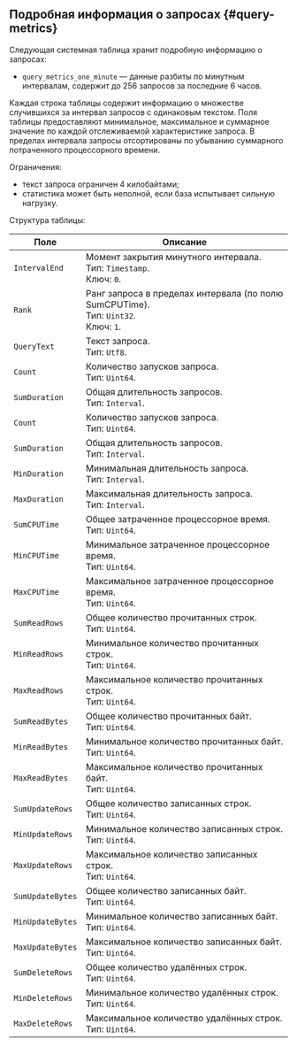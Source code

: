 ## Подробная информация о запросах {#query-metrics}

Следующая системная таблица хранит подробную информацию о запросах:

* `query_metrics_one_minute` — данные разбиты по минутным интервалам, содержит до 256 запросов за последние 6 часов.

Каждая строка таблицы содержит информацию о множестве случившихся за интервал запросов с одинаковым текстом. Поля таблицы предоставляют минимальное, максимальное и суммарное значение по каждой отслеживаемой характеристике запроса. В пределах интервала запросы отсортированы по убыванию суммарного потраченного процессорного времени.

Ограничения:

* текст запроса ограничен 4 килобайтами;
* статистика может быть неполной, если база испытывает сильную нагрузку.

Структура таблицы:

Поле | Описание
---|---
`IntervalEnd` | Момент закрытия минутного интервала.<br>Тип: `Timestamp`.<br>Ключ: `0`.
`Rank` | Ранг запроса в пределах интервала (по полю SumCPUTime).<br>Тип: `Uint32`.<br>Ключ: `1`.
`QueryText` | Текст запроса.<br>Тип: `Utf8`.
`Count` | Количество запусков запроса.<br>Тип: `Uint64`.
`SumDuration` | Общая длительность запросов.<br>Тип: `Interval`.
`Count` | Количество запусков запроса.<br>Тип: `Uint64`.
`SumDuration` | Общая длительность запросов.<br>Тип: `Interval`.
`MinDuration` | Минимальная длительность запроса.<br>Тип: `Interval`.
`MaxDuration` | Максимальная длительность запроса.<br>Тип: `Interval`.
`SumCPUTime` | Общее затраченное процессорное время.<br>Тип: `Uint64`.
`MinCPUTime` | Минимальное затраченное процессорное время.<br>Тип: `Uint64`.
`MaxCPUTime` | Максимальное затраченное процессорное время.<br>Тип: `Uint64`.
`SumReadRows` | Общее количество прочитанных строк.<br>Тип: `Uint64`.
`MinReadRows` | Минимальное количество прочитанных строк.<br>Тип: `Uint64`.
`MaxReadRows` | Максимальное количество прочитанных строк.<br>Тип: `Uint64`.
`SumReadBytes` | Общее количество прочитанных байт.<br>Тип: `Uint64`.
`MinReadBytes` | Минимальное количество прочитанных байт.<br>Тип: `Uint64`.
`MaxReadBytes` | Максимальное количество прочитанных байт.<br>Тип: `Uint64`.
`SumUpdateRows` | Общее количество записанных строк.<br>Тип: `Uint64`.
`MinUpdateRows` | Минимальное количество записанных строк.<br>Тип: `Uint64`.
`MaxUpdateRows` | Максимальное количество записанных строк.<br>Тип: `Uint64`.
`SumUpdateBytes` | Общее количество записанных байт.<br>Тип: `Uint64`.
`MinUpdateBytes` | Минимальное количество записанных байт.<br>Тип: `Uint64`.
`MaxUpdateBytes` | Максимальное количество записанных байт.<br>Тип: `Uint64`.
`SumDeleteRows` | Общее количество удалённых строк.<br>Тип: `Uint64`.
`MinDeleteRows` | Минимальное количество удалённых строк.<br>Тип: `Uint64`.
`MaxDeleteRows` | Максимальное количество удалённых строк.<br>Тип: `Uint64`.
